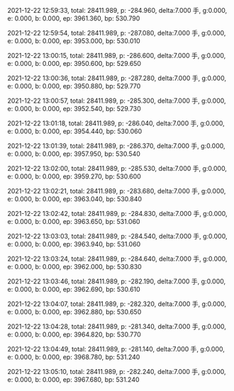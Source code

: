 2021-12-22 12:59:33, total: 28411.989, p: -284.960, delta:7.000 手, g:0.000, e: 0.000, b: 0.000, ep: 3961.360, bp: 530.790

2021-12-22 12:59:54, total: 28411.989, p: -287.080, delta:7.000 手, g:0.000, e: 0.000, b: 0.000, ep: 3953.000, bp: 530.010

2021-12-22 13:00:15, total: 28411.989, p: -286.600, delta:7.000 手, g:0.000, e: 0.000, b: 0.000, ep: 3950.600, bp: 529.650

2021-12-22 13:00:36, total: 28411.989, p: -287.280, delta:7.000 手, g:0.000, e: 0.000, b: 0.000, ep: 3950.880, bp: 529.770

2021-12-22 13:00:57, total: 28411.989, p: -285.300, delta:7.000 手, g:0.000, e: 0.000, b: 0.000, ep: 3952.540, bp: 529.730

2021-12-22 13:01:18, total: 28411.989, p: -286.040, delta:7.000 手, g:0.000, e: 0.000, b: 0.000, ep: 3954.440, bp: 530.060

2021-12-22 13:01:39, total: 28411.989, p: -286.370, delta:7.000 手, g:0.000, e: 0.000, b: 0.000, ep: 3957.950, bp: 530.540

2021-12-22 13:02:00, total: 28411.989, p: -285.530, delta:7.000 手, g:0.000, e: 0.000, b: 0.000, ep: 3959.270, bp: 530.600

2021-12-22 13:02:21, total: 28411.989, p: -283.680, delta:7.000 手, g:0.000, e: 0.000, b: 0.000, ep: 3963.040, bp: 530.840

2021-12-22 13:02:42, total: 28411.989, p: -284.830, delta:7.000 手, g:0.000, e: 0.000, b: 0.000, ep: 3963.650, bp: 531.060

2021-12-22 13:03:03, total: 28411.989, p: -284.540, delta:7.000 手, g:0.000, e: 0.000, b: 0.000, ep: 3963.940, bp: 531.060

2021-12-22 13:03:24, total: 28411.989, p: -284.640, delta:7.000 手, g:0.000, e: 0.000, b: 0.000, ep: 3962.000, bp: 530.830

2021-12-22 13:03:46, total: 28411.989, p: -282.190, delta:7.000 手, g:0.000, e: 0.000, b: 0.000, ep: 3962.690, bp: 530.610

2021-12-22 13:04:07, total: 28411.989, p: -282.320, delta:7.000 手, g:0.000, e: 0.000, b: 0.000, ep: 3962.880, bp: 530.650

2021-12-22 13:04:28, total: 28411.989, p: -281.340, delta:7.000 手, g:0.000, e: 0.000, b: 0.000, ep: 3964.820, bp: 530.770

2021-12-22 13:04:49, total: 28411.989, p: -281.140, delta:7.000 手, g:0.000, e: 0.000, b: 0.000, ep: 3968.780, bp: 531.240

2021-12-22 13:05:10, total: 28411.989, p: -282.240, delta:7.000 手, g:0.000, e: 0.000, b: 0.000, ep: 3967.680, bp: 531.240